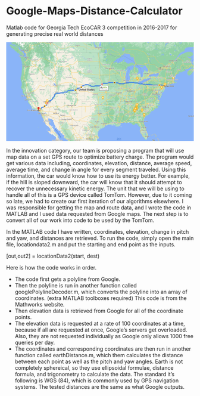 # Google-Maps-Distance-Calculator
Matlab code for Georgia Tech EcoCAR 3 competition in 2016-2017 for generating precise real world distances

![Polyline Example](https://github.com/samuelesm/Google-Maps-Distance-Calculator/blob/main/Polyline.png)

In the innovation category, our team is proposing a program that will use map data on a 
set GPS route to optimize battery charge. The program would get various data including, 
coordinates, elevation, distance, average speed, average time, and change in angle for every
segment traveled. Using this information, the car would know how to use its energy better. For 
example, if the hill is sloped downward, the car will know that it should attempt to recover the 
unnecessary kinetic energy. The unit that we will be using to handle all of this is a GPS device 
called TomTom. However, due to it coming so late, we had to create our first iteration of our 
algorithms elsewhere. I was responsible for getting the map and route data, and I wrote the code 
in MATLAB and I used data requested from Google maps. The next step is to convert all of our 
work into code to be used by the TomTom. 

In the MATLAB code I have written, coordinates, elevation, change in pitch and yaw, and 
distances are retrieved. To run the code, simply open the main file, locationdata2.m and put the 
starting and end point as the inputs. 

[out,out2] = locationData2(start, dest)

Here is how the code works in order. 
- The code first gets a polyline from Google. 
- Then the polyline is run in another function called googlePolylineDecoder.m, which 
converts the polyline into an array of coordinates. (extra MATLAB toolboxes required)
This code is from the Mathworks website. 
- Then elevation data is retrieved from Google for all of the coordinate points. 
- The elevation data is requested at a rate of 100 coordinates at a time, because if all are 
requested at once, Google’s servers get overloaded. Also, they are not requested 
individually as Google only allows 1000 free queries per day. 
- The coordinates and corresponding coordinates are then run in another function called 
earthDistance.m, which them calculates the distance between each point as well as the 
pitch and yaw angles. Earth is not completely sphereical, so they use ellipsoidal formulae, 
distance formula, and trigonometry to calculate the data. The standard it’s following is 
WGS (84), which is commonly used by GPS navigation systems. The tested distances are 
the same as what Google outputs.

